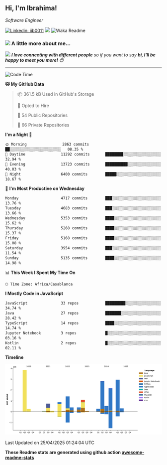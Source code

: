 <h2>Hi, I'm Ibrahima! </h2>
<p><em>Software Engineer 
</em></p>


[![Linkedin: iib0011](https://img.shields.io/badge/-iib0011-blue?style=flat-square&logo=Linkedin&logoColor=white&link=https://www.linkedin.com/in/iib0011/)](https://www.linkedin.com/in/iib0011/)
![](https://visitor-badge.glitch.me/badge?page_id=iib0011)
![Waka Readme](https://github.com/iib0011/iib0011/workflows/Waka%20Readme/badge.svg)


### <img src="https://media.giphy.com/media/VgCDAzcKvsR6OM0uWg/giphy.gif" width="50"> A little more about me...  


<img src="https://media.giphy.com/media/LnQjpWaON8nhr21vNW/giphy.gif" width="60"> <em><b>I love connecting with different people</b> so if you want to say <b>hi, I'll be happy to meet you more!</b> 😊</em>

---
<!--START_SECTION:waka-->
![Code Time](http://img.shields.io/badge/Code%20Time-4%2C754%20hrs%2041%20mins-blue)

**🐱 My GitHub Data** 

> 📦 361.5 kB Used in GitHub's Storage 
 > 
> 💼 Opted to Hire
 > 
> 📜 54 Public Repositories 
 > 
> 🔑 66 Private Repositories 
 > 
**I'm a Night 🦉** 

```text
🌞 Morning                2863 commits        ██░░░░░░░░░░░░░░░░░░░░░░░   08.35 % 
🌆 Daytime                11292 commits       ████████░░░░░░░░░░░░░░░░░   32.94 % 
🌃 Evening                13723 commits       ██████████░░░░░░░░░░░░░░░   40.03 % 
🌙 Night                  6400 commits        █████░░░░░░░░░░░░░░░░░░░░   18.67 % 
```
📅 **I'm Most Productive on Wednesday** 

```text
Monday                   4717 commits        ███░░░░░░░░░░░░░░░░░░░░░░   13.76 % 
Tuesday                  4683 commits        ███░░░░░░░░░░░░░░░░░░░░░░   13.66 % 
Wednesday                5353 commits        ████░░░░░░░░░░░░░░░░░░░░░   15.62 % 
Thursday                 5268 commits        ████░░░░░░░░░░░░░░░░░░░░░   15.37 % 
Friday                   5168 commits        ████░░░░░░░░░░░░░░░░░░░░░   15.08 % 
Saturday                 3954 commits        ███░░░░░░░░░░░░░░░░░░░░░░   11.54 % 
Sunday                   5135 commits        ████░░░░░░░░░░░░░░░░░░░░░   14.98 % 
```


📊 **This Week I Spent My Time On** 

```text
🕑︎ Time Zone: Africa/Casablanca
```

**I Mostly Code in JavaScript** 

```text
JavaScript               33 repos            █████████░░░░░░░░░░░░░░░░   34.74 % 
Java                     27 repos            ███████░░░░░░░░░░░░░░░░░░   28.42 % 
TypeScript               14 repos            ████░░░░░░░░░░░░░░░░░░░░░   14.74 % 
Jupyter Notebook         3 repos             █░░░░░░░░░░░░░░░░░░░░░░░░   03.16 % 
Kotlin                   2 repos             █░░░░░░░░░░░░░░░░░░░░░░░░   02.11 % 
```



**Timeline**

![Lines of Code chart](https://raw.githubusercontent.com/iib0011/iib0011/master/assets/bar_graph.png)


 Last Updated on 25/04/2025 01:24:04 UTC
<!--END_SECTION:waka-->

**These Readme stats are generated using github action [awesome-readme-stats](https://github.com/iib0011/waka-readme-stats)**
